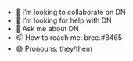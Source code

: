 
- 👯 I’m looking to collaborate on DN
- 🤔 I’m looking for help with DN
- 💬 Ask me about DN
- 📫 How to reach me: bree.#8465
- 😄 Pronouns: they/them
